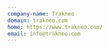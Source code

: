 ```yaml
---
company-name: Trakneo
domain: trakneo.com
home: https://www.trakneo.com/
email: info@trakneo.com
---
```




